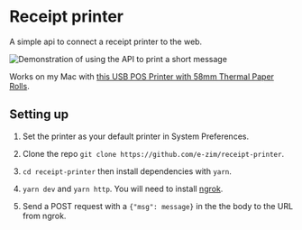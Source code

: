 # Receipt printer
A simple api to connect a receipt printer to the web.

![Demonstration of using the API to print a short message](https://user-images.githubusercontent.com/18134219/166328383-10b13115-b04a-4ca1-ba1f-1b6fb0c0d7cc.gif)


Works on my Mac with [this USB POS Printer with 58mm Thermal Paper Rolls](https://www.amazon.com/Printer-58mm-Thermal-Paper-Rolls/dp/B005IKHL4U).

## Setting up
1. Set the printer as your default printer in System Preferences.

2. Clone the repo `git clone https://github.com/e-zim/receipt-printer`.

3. `cd receipt-printer` then install dependencies with `yarn`.

4. `yarn dev` and `yarn http`. You will need to install [ngrok](https://ngrok.com/).

5. Send a POST request with a `{"msg": message}` in the the body to the URL
from ngrok.
